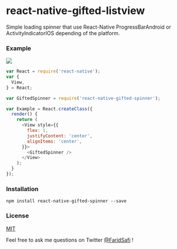 # react-native-gifted-listview

Simple loading spinner that use React-Native ProgressBarAndroid or ActivityIndicatorIOS depending of the platform.


### Example

![](https://raw.githubusercontent.com/FaridSafi/react-native-gifted-spinner/master/screenshot/screenshot.png)

```js
var React = require('react-native');
var {
  View,
} = React;

var GiftedSpinner = require('react-native-gifted-spinner');

var Example = React.createClass({
  render() {
    return (
      <View style={{
        flex: 1,
        justifyContent: 'center',
        alignItems: 'center',
      }}>
        <GiftedSpinner />
      </View>
    );
  }
});
```

### Installation

```npm install react-native-gifted-spinner --save```

### License

[MIT](LICENSE.md)

Feel free to ask me questions on Twitter [@FaridSafi](https://www.twitter.com/FaridSafi) !